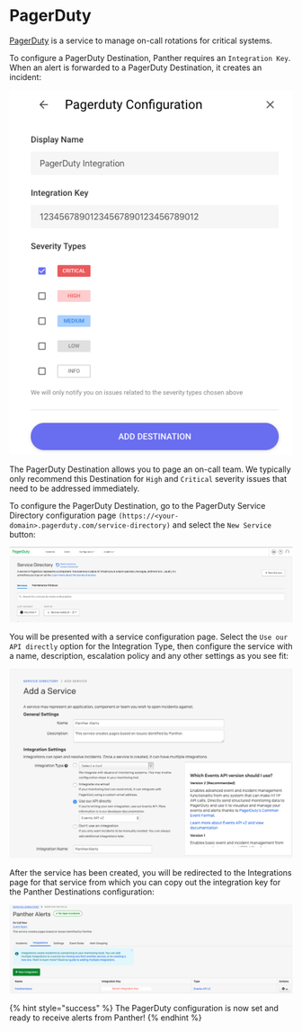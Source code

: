 # PagerDuty

[PagerDuty](https://www.pagerduty.com/) is a service to manage on-call rotations for critical systems.

To configure a PagerDuty Destination, Panther requires an `Integration Key`. When an alert is forwarded to a PagerDuty Destination, it creates an incident:

![](../../.gitbook/assets/screen-shot-2019-10-21-at-8.56.27-am.png)

The PagerDuty Destination allows you to page an on-call team. We typically only recommend this Destination for `High` and `Critical` severity issues that need to be addressed immediately.

To configure the PagerDuty Destination, go to the PagerDuty Service Directory configuration page `(https://<your-domain>.pagerduty.com/service-directory)` and select the `New Service` button:

![](../../.gitbook/assets/screen-shot-2019-10-22-at-10.12.23-am.png)

You will be presented with a service configuration page. Select the `Use our API directly` option for the Integration Type, then configure the service with a name, description, escalation policy and any other settings as you see fit:

![](../../.gitbook/assets/screen-shot-2019-10-22-at-10.13.49-am.png)

After the service has been created, you will be redirected to the Integrations page for that service from which you can copy out the integration key for the Panther Destinations configuration:

![](../../.gitbook/assets/screen-shot-2019-10-22-at-10.15.03-am.png)

{% hint style="success" %}
The PagerDuty configuration is now set and ready to receive alerts from Panther!
{% endhint %}
